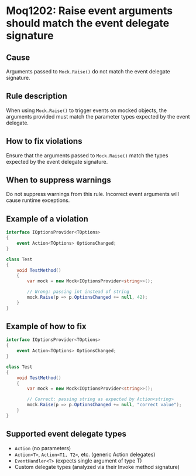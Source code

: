 # Moq1202: Raise event arguments should match the event delegate signature

## Cause

Arguments passed to `Mock.Raise()` do not match the event delegate signature.

## Rule description

When using `Mock.Raise()` to trigger events on mocked objects, the arguments provided must match the parameter types expected by the event delegate.

## How to fix violations

Ensure that the arguments passed to `Mock.Raise()` match the types expected by the event delegate signature.

## When to suppress warnings

Do not suppress warnings from this rule. Incorrect event arguments will cause runtime exceptions.

## Example of a violation

```csharp
interface IOptionsProvider<TOptions>
{
    event Action<TOptions> OptionsChanged;
}

class Test
{
    void TestMethod()
    {
        var mock = new Mock<IOptionsProvider<string>>();

        // Wrong: passing int instead of string
        mock.Raise(p => p.OptionsChanged += null, 42);
    }
}
```

## Example of how to fix

```csharp
interface IOptionsProvider<TOptions>
{
    event Action<TOptions> OptionsChanged;
}

class Test
{
    void TestMethod()
    {
        var mock = new Mock<IOptionsProvider<string>>();

        // Correct: passing string as expected by Action<string>
        mock.Raise(p => p.OptionsChanged += null, "correct value");
    }
}
```

## Supported event delegate types

- `Action` (no parameters)
- `Action<T>`, `Action<T1, T2>`, etc. (generic Action delegates)
- `EventHandler<T>` (expects single argument of type T)
- Custom delegate types (analyzed via their Invoke method signature)
